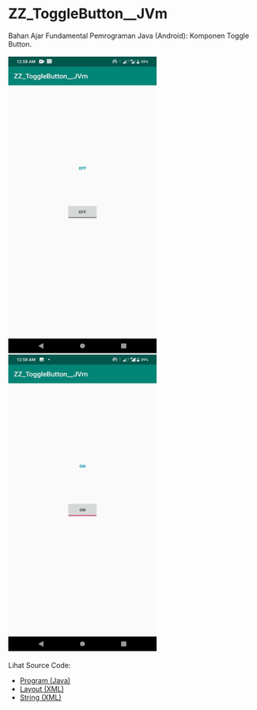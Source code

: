 # ZZ_ToggleButton__JVm
Bahan Ajar Fundamental Pemrograman Java (Android): Komponen Toggle Button.<br><br>
<img src="https://github.com/RizkyKhapidsyah/ZZ_ToggleButton__JVm/blob/master/app/rslts/001.jpg" height=600px width=300px>
<img src="https://github.com/RizkyKhapidsyah/ZZ_ToggleButton__JVm/blob/master/app/rslts/002.jpg" height=600px width=300px><br><br>
Lihat Source Code:<br>
- <a href="https://github.com/RizkyKhapidsyah/ZZ_ToggleButton__JVm/blob/master/app/src/main/java/com/rk/tb/MainActivity.java">Program (Java)</a><br>
- <a href="https://github.com/RizkyKhapidsyah/ZZ_ToggleButton__JVm/blob/master/app/src/main/res/layout/activity_main.xml">Layout (XML)</a><br>
- <a href="https://github.com/RizkyKhapidsyah/ZZ_ToggleButton__JVm/blob/master/app/src/main/res/values/strings.xml">String (XML)</a>
